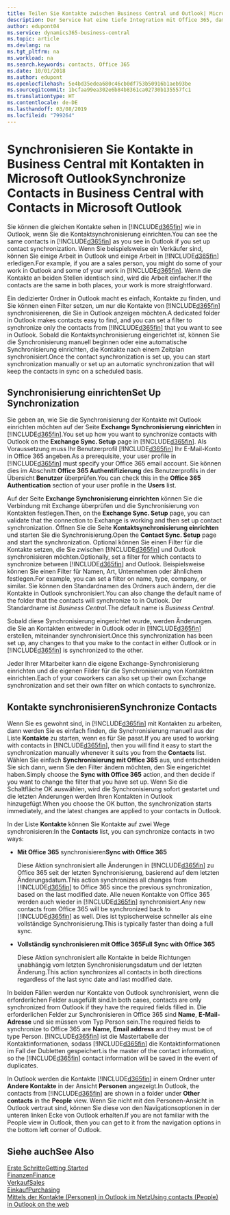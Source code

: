 ```yaml
---
title: Teilen Sie Kontakte zwischen Business Central und Outlook| Microsoft Doc
description: Der Service hat eine tiefe Integration mit Office 365, damit Sie Kontakten zwischen Outlook und Business Central freigeben können.
author: edupont04
ms.service: dynamics365-business-central
ms.topic: article
ms.devlang: na
ms.tgt_pltfrm: na
ms.workload: na
ms.search.keywords: contacts, Office 365
ms.date: 10/01/2018
ms.author: edupont
ms.openlocfilehash: 5e4bd35edea680c46cb0df753b50916b1aeb93be
ms.sourcegitcommit: 1bcfaa99ea302e6b84b8361ca02730b135557fc1
ms.translationtype: HT
ms.contentlocale: de-DE
ms.lasthandoff: 03/08/2019
ms.locfileid: "799264"
---
```

# <a name="synchronize-contacts-in-business-central-with-contacts-in-microsoft-outlook"></a><span data-ttu-id="01462-103">Synchronisieren Sie Kontakte in Business Central mit Kontakten in Microsoft Outlook</span><span class="sxs-lookup"><span data-stu-id="01462-103">Synchronize Contacts in Business Central with Contacts in Microsoft Outlook</span></span>
<span data-ttu-id="01462-104">Sie können die gleichen Kontakte sehen in [!INCLUDE[d365fin](includes/d365fin_md.md)] wie in Outlook, wenn Sie die Kontaktsynchronisierung einrichten.</span><span class="sxs-lookup"><span data-stu-id="01462-104">You can see the same contacts in [!INCLUDE[d365fin](includes/d365fin_md.md)] as you see in Outlook if you set up contact synchronization.</span></span> <span data-ttu-id="01462-105">Wenn Sie beispielsweise ein Verkäufer sind, können Sie einige Arbeit in Outlook und einige Arbeit in [!INCLUDE[d365fin](includes/d365fin_md.md)] erledigen.</span><span class="sxs-lookup"><span data-stu-id="01462-105">For example, if you are a sales person, you might do some of your work in Outlook and some of your work in [!INCLUDE[d365fin](includes/d365fin_md.md)].</span></span> <span data-ttu-id="01462-106">Wenn die Kontakte an beiden Stellen identisch sind, wird die Arbeit einfacher.</span><span class="sxs-lookup"><span data-stu-id="01462-106">If the contacts are the same in both places, your work is more straightforward.</span></span>  

<span data-ttu-id="01462-107">Ein dedizierter Ordner in Outlook macht es einfach, Kontakte zu finden, und Sie können einen Filter setzen, um nur die Kontakte von [!INCLUDE[d365fin](includes/d365fin_md.md)] synchronisierenen, die Sie in Outlook anzeigen möchten.</span><span class="sxs-lookup"><span data-stu-id="01462-107">A dedicated folder in Outlook makes contacts easy to find, and you can set a filter to synchronize only the contacts from [!INCLUDE[d365fin](includes/d365fin_md.md)] that you want to see in Outlook.</span></span> <span data-ttu-id="01462-108">Sobald die Kontaktsynchronisierung eingerichtet ist, können Sie die Synchronisierung manuell beginnen oder eine automatische Synchronisierung einrichten, die Kontakte nach einem Zeitplan synchronisiert.</span><span class="sxs-lookup"><span data-stu-id="01462-108">Once the contact synchronization is set up, you can start synchronization manually or set up an automatic synchronization that will keep the contacts in sync on a scheduled basis.</span></span>  

## <a name="set-up-synchronization"></a><span data-ttu-id="01462-109">Synchronisierung einrichten</span><span class="sxs-lookup"><span data-stu-id="01462-109">Set Up Synchronization</span></span>
<span data-ttu-id="01462-110">Sie geben an, wie Sie die Synchronisierung der Kontakte mit Outlook einrichten möchten auf der Seite **Exchange Synchronisierung einrichten** in [!INCLUDE[d365fin](includes/d365fin_md.md)].</span><span class="sxs-lookup"><span data-stu-id="01462-110">You set up how you want to synchronize contacts with Outlook on the **Exchange Sync. Setup** page in [!INCLUDE[d365fin](includes/d365fin_md.md)].</span></span> <span data-ttu-id="01462-111">Als Voraussetzung muss Ihr Benutzerprofil [!INCLUDE[d365fin](includes/d365fin_md.md)] Ihr E-Mail-Konto in Office 365 angeben.</span><span class="sxs-lookup"><span data-stu-id="01462-111">As a prerequisite, your user profile in [!INCLUDE[d365fin](includes/d365fin_md.md)] must specify your Office 365 email account.</span></span> <span data-ttu-id="01462-112">Sie können dies im Abschnitt **Office 365 Authentifizierung** des Benutzerprofils in der Übersicht **Benutzer** überprüfen.</span><span class="sxs-lookup"><span data-stu-id="01462-112">You can check this in the **Office 365 Authentication** section of your user profile in the **Users** list.</span></span>  

<span data-ttu-id="01462-113">Auf der Seite **Exchange Synchronisierung einrichten** können Sie die Verbindung mit Exchange überprüfen und die Synchronisierung von Kontakten festlegen.</span><span class="sxs-lookup"><span data-stu-id="01462-113">Then, on the **Exchange Sync. Setup** page, you can validate that the connection to Exchange is working and then set up contact synchronization.</span></span> <span data-ttu-id="01462-114">Öffnen Sie die Seite **Kontaktsynchronisierung einrichten** und starten Sie die Synchronisierung.</span><span class="sxs-lookup"><span data-stu-id="01462-114">Open the **Contact Sync. Setup** page and start the synchronization.</span></span> <span data-ttu-id="01462-115">Optional können Sie einen Filter für die Kontakte setzen, die Sie zwischen [!INCLUDE[d365fin](includes/d365fin_md.md)] und Outlook synchronisieren möchten.</span><span class="sxs-lookup"><span data-stu-id="01462-115">Optionally, set a filter for which contacts to synchronize between [!INCLUDE[d365fin](includes/d365fin_md.md)] and Outlook.</span></span> <span data-ttu-id="01462-116">Beispielsweise können Sie einen Filter für Namen, Art, Unternehmen oder ähnlichem festlegen.</span><span class="sxs-lookup"><span data-stu-id="01462-116">For example, you can set a filter on name, type, company, or similar.</span></span> <span data-ttu-id="01462-117">Sie können den Standardnamen des Ordners auch ändern, der die Kontakte in Outlook synchronisiert.</span><span class="sxs-lookup"><span data-stu-id="01462-117">You can also change the default name of the folder that the contacts will synchronize to in Outlook.</span></span> <span data-ttu-id="01462-118">Der Standardname ist *Business Central*.</span><span class="sxs-lookup"><span data-stu-id="01462-118">The default name is *Business Central*.</span></span>  

<span data-ttu-id="01462-119">Sobald diese Synchronisierung eingerichtet wurde, werden Änderungen. die Sie an Kontakten entweder in Outlook oder in [!INCLUDE[d365fin](includes/d365fin_md.md)] erstellen, miteinander synchronisiert.</span><span class="sxs-lookup"><span data-stu-id="01462-119">Once this synchronization has been set up, any changes to that you make to the contact in either Outlook or in [!INCLUDE[d365fin](includes/d365fin_md.md)] is synchronized to the other.</span></span>  

<span data-ttu-id="01462-120">Jeder Ihrer Mitarbeiter kann die eigene Exchange-Synchronisierung einrichten und die eigenen Filder für die Synchronisierung von Kontakten einrichten.</span><span class="sxs-lookup"><span data-stu-id="01462-120">Each of your coworkers can also set up their own Exchange synchronization and set their own filter on which contacts to synchronize.</span></span>  

## <a name="synchronize-contacts"></a><span data-ttu-id="01462-121">Kontakte synchronisieren</span><span class="sxs-lookup"><span data-stu-id="01462-121">Synchronize Contacts</span></span>
<span data-ttu-id="01462-122">Wenn Sie es gewohnt sind, in [!INCLUDE[d365fin](includes/d365fin_md.md)] mit Kontakten zu arbeiten, dann werden Sie es einfach finden, die Synchronisierung manuell aus der Liste **Kontakte** zu starten, wenn es für Sie passt.</span><span class="sxs-lookup"><span data-stu-id="01462-122">If you are used to working with contacts in [!INCLUDE[d365fin](includes/d365fin_md.md)], then you will find it easy to start the synchronization manually whenever it suits you from the **Contacts** list.</span></span> <span data-ttu-id="01462-123">Wählen Sie einfach **Synchronisierung mit Office 365** aus, und entscheiden Sie sich dann, wenn Sie den Filter ändern möchten, den Sie eingerichtet haben.</span><span class="sxs-lookup"><span data-stu-id="01462-123">Simply choose the **Sync with Office 365** action, and then decide if you want to change the filter that you have set up.</span></span> <span data-ttu-id="01462-124">Wenn Sie die Schaltfläche OK auswählen, wird die Synchronisierung sofort gestartet und die letzten Änderungen werden Ihren Kontakten in Outlook hinzugefügt.</span><span class="sxs-lookup"><span data-stu-id="01462-124">When you choose the OK button, the synchronization starts immediately, and the latest changes are applied to your contacts in Outlook.</span></span>  

<span data-ttu-id="01462-125">In der Liste **Kontakte** können Sie Kontakte auf zwei Wege synchronisieren:</span><span class="sxs-lookup"><span data-stu-id="01462-125">In the **Contacts** list, you can synchronize contacts in two ways:</span></span>

* <span data-ttu-id="01462-126">**Mit Office 365** synchronisieren</span><span class="sxs-lookup"><span data-stu-id="01462-126">**Sync with Office 365**</span></span>

  <span data-ttu-id="01462-127">Diese Aktion synchronisiert alle Änderungen in [!INCLUDE[d365fin](includes/d365fin_md.md)] zu Office 365 seit der letzten Synchronisierung, basierend auf dem letzten Änderungsdatum.</span><span class="sxs-lookup"><span data-stu-id="01462-127">This action synchronizes all changes from [!INCLUDE[d365fin](includes/d365fin_md.md)] to Office 365 since the previous synchronization, based on the last modified date.</span></span> <span data-ttu-id="01462-128">Alle neuen Kontakte von Office 365 werden auch wieder in [!INCLUDE[d365fin](includes/d365fin_md.md)] synchronisiert.</span><span class="sxs-lookup"><span data-stu-id="01462-128">Any new contacts from Office 365 will be synchronized back to [!INCLUDE[d365fin](includes/d365fin_md.md)] as well.</span></span> <span data-ttu-id="01462-129">Dies ist typischerweise schneller als eine vollständige Synchronisierung.</span><span class="sxs-lookup"><span data-stu-id="01462-129">This is typically faster than doing a full sync.</span></span>  

* <span data-ttu-id="01462-130">**Vollständig synchronisieren mit Office 365**</span><span class="sxs-lookup"><span data-stu-id="01462-130">**Full Sync with Office 365**</span></span>

  <span data-ttu-id="01462-131">Diese Aktion synchronisiert alle Kontakte in beide Richtungen unabhängig vom letzten Synchronisierungsdatum und der letzten Änderung.</span><span class="sxs-lookup"><span data-stu-id="01462-131">This action synchronizes all contacts in both directions regardless of the last sync date and last modified date.</span></span>  

<span data-ttu-id="01462-132">In beiden Fällen werden nur Kontakte von Outlook synchronisiert, wenn die erforderlichen Felder ausgefüllt sind.</span><span class="sxs-lookup"><span data-stu-id="01462-132">In both cases, contacts are only synchronized from Outlook if they have the required fields filled in.</span></span> <span data-ttu-id="01462-133">Die erforderlichen Felder zur Synchronisieren in Office 365 sind **Name**, **E-Mail-Adresse** und sie müssen vom Typ Person sein.</span><span class="sxs-lookup"><span data-stu-id="01462-133">The required fields to synchronize to Office 365 are **Name**, **Email address** and they must be of type Person.</span></span> [!INCLUDE[d365fin](includes/d365fin_md.md)] <span data-ttu-id="01462-134">ist die Mastertabelle der Kontaktinformationen, sodass [!INCLUDE[d365fin](includes/d365fin_md.md)] die Kontaktinformationen im Fall der Dubletten gespeichert.</span><span class="sxs-lookup"><span data-stu-id="01462-134">is the master of the contact information, so the [!INCLUDE[d365fin](includes/d365fin_md.md)] contact information will be saved in the event of duplicates.</span></span>  

<span data-ttu-id="01462-135">In Outlook werden die Kontakte [!INCLUDE[d365fin](includes/d365fin_md.md)] in einem Ordner unter **Andere Kontakte** in der Ansicht **Personen** angezeigt.</span><span class="sxs-lookup"><span data-stu-id="01462-135">In Outlook, the contacts from [!INCLUDE[d365fin](includes/d365fin_md.md)] are shown in a folder under **Other contacts** in the **People**  view.</span></span> <span data-ttu-id="01462-136">Wenn Sie nicht mit den Personen-Ansicht in Outlook vertraut sind, können Sie diese von den Navigationsoptionen in der unteren linken Ecke von Outlook erhalten.</span><span class="sxs-lookup"><span data-stu-id="01462-136">If you are not familiar with the People view in Outlook, then you can get to it from the navigation options in the bottom left corner of Outlook.</span></span>  

## <a name="see-also"></a><span data-ttu-id="01462-137">Siehe auch</span><span class="sxs-lookup"><span data-stu-id="01462-137">See Also</span></span>
[<span data-ttu-id="01462-138">Erste Schritte</span><span class="sxs-lookup"><span data-stu-id="01462-138">Getting Started</span></span>](product-get-started.md)  
[<span data-ttu-id="01462-139">Finanzen</span><span class="sxs-lookup"><span data-stu-id="01462-139">Finance</span></span>](finance.md)  
[<span data-ttu-id="01462-140">Verkauf</span><span class="sxs-lookup"><span data-stu-id="01462-140">Sales</span></span>](sales-manage-sales.md)  
[<span data-ttu-id="01462-141">Einkauf</span><span class="sxs-lookup"><span data-stu-id="01462-141">Purchasing</span></span>](purchasing-manage-purchasing.md)  
[<span data-ttu-id="01462-142">Mittels der Kontakte (Personen) in Outlook im Netz</span><span class="sxs-lookup"><span data-stu-id="01462-142">Using contacts (People) in Outlook on the web</span></span>](https://support.office.com/en-us/article/Using-contacts-People-in-Outlook-on-the-web-1e3438c7-26b2-420c-87de-3cea9d31b5cb?appver=OWB150)  
